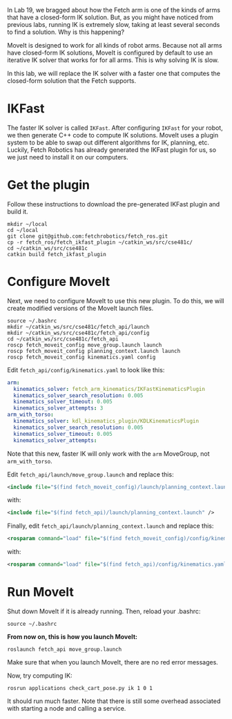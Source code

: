 In Lab 19, we bragged about how the Fetch arm is one of the kinds of arms that have a closed-form IK solution.
But, as you might have noticed from previous labs, running IK is extremely slow, taking at least several seconds to find a solution.
Why is this happening?

MoveIt is designed to work for all kinds of robot arms.
Because not all arms have closed-form IK solutions, MoveIt is configured by default to use an iterative IK solver that works for for all arms.
This is why solving IK is slow.

In this lab, we will replace the IK solver with a faster one that computes the closed-form solution that the Fetch supports.

# IKFast
The faster IK solver is called `IKFast`.
After configuring `IKFast` for your robot, we then generate C++ code to compute IK solutions.
MoveIt uses a plugin system to be able to swap out different algorithms for IK, planning, etc.
Luckily, Fetch Robotics has already generated the IKFast plugin for us, so we just need to install it on our computers.

# Get the plugin

Follow these instructions to download the pre-generated IKFast plugin and build it.
```
mkdir ~/local
cd ~/local
git clone git@github.com:fetchrobotics/fetch_ros.git
cp -r fetch_ros/fetch_ikfast_plugin ~/catkin_ws/src/cse481c/
cd ~/catkin_ws/src/cse481c
catkin build fetch_ikfast_plugin
```

# Configure MoveIt
Next, we need to configure MoveIt to use this new plugin.
To do this, we will create modified versions of the MoveIt launch files.

```
source ~/.bashrc
mkdir ~/catkin_ws/src/cse481c/fetch_api/launch
mkdir ~/catkin_ws/src/cse481c/fetch_api/config
cd ~/catkin_ws/src/cse481c/fetch_api
roscp fetch_moveit_config move_group.launch launch
roscp fetch_moveit_config planning_context.launch launch
roscp fetch_moveit_config kinematics.yaml config
```

Edit `fetch_api/config/kinematics.yaml` to look like this:
```yaml
arm:
  kinematics_solver: fetch_arm_kinematics/IKFastKinematicsPlugin
  kinematics_solver_search_resolution: 0.005
  kinematics_solver_timeout: 0.005
  kinematics_solver_attempts: 3
arm_with_torso:
  kinematics_solver: kdl_kinematics_plugin/KDLKinematicsPlugin
  kinematics_solver_search_resolution: 0.005
  kinematics_solver_timeout: 0.005
  kinematics_solver_attempts: 
```

Note that this new, faster IK will only work with the `arm` MoveGroup, not `arm_with_torso`.

Edit `fetch_api/launch/move_group.launch` and replace this:
```xml
<include file="$(find fetch_moveit_config)/launch/planning_context.launch" />
```
with:
```xml
<include file="$(find fetch_api)/launch/planning_context.launch" />
```

Finally, edit `fetch_api/launch/planning_context.launch` and replace this:
```xml
<rosparam command="load" file="$(find fetch_moveit_config)/config/kinematics.yaml"/>
```
with:
```xml
<rosparam command="load" file="$(find fetch_api)/config/kinematics.yaml"/>
```

# Run MoveIt
Shut down MoveIt if it is already running.
Then, reload your .bashrc:
```
source ~/.bashrc
```

**From now on, this is how you launch MoveIt:**
```
roslaunch fetch_api move_group.launch
```
Make sure that when you launch MoveIt, there are no red error messages.

Now, try computing IK:
```
rosrun applications check_cart_pose.py ik 1 0 1
```

It should run much faster.
Note that there is still some overhead associated with starting a node and calling a service.
